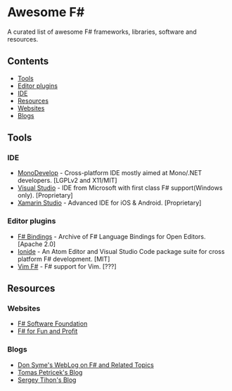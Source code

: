 # Awesome F# #
A curated list of awesome F# frameworks, libraries, software and resources.

## Contents
  * [Tools](#tools)
   * [Editor plugins](#editor-plugins)
   * [IDE](#ide)
  * [Resources](#resources)
   * [Websites](#websites)
   * [Blogs](#blogs)
  
## Tools

### IDE
 * [MonoDevelop](http://www.monodevelop.com/) - Cross-platform IDE mostly aimed at Mono/.NET developers. [LGPLv2 and X11/MIT]
 * [Visual Studio](https://www.visualstudio.com/) - IDE from Microsoft with first class F# support(Windows only). [Proprietary]
 * [Xamarin Studio](https://www.xamarin.com/studio) - Advanced IDE for iOS & Android. [Proprietary]

### Editor plugins
  * [F# Bindings](https://github.com/fsharp/fsharpbinding) - Archive of F# Language Bindings for Open Editors. [Apache 2.0]
  * [Ionide](http://ionide.io/) - An Atom Editor and Visual Studio Code package suite for cross platform F# development. [MIT]
  * [Vim F#](https://github.com/fsharp/vim-fsharp) - F# support for Vim. [???]

## Resources

### Websites
  * [F# Software Foundation](http://fsharp.org/)
  * [F# for Fun and Profit](https://fsharpforfunandprofit.com/)
  
### Blogs
  * [Don Syme's WebLog on F# and Related Topics]()
  * [Tomas Petricek's Blog](http://tomasp.net/blog/)
  * [Sergey Tihon's Blog](https://sergeytihon.wordpress.com/)
  

